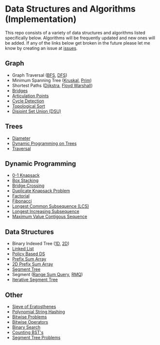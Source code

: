 # Data Structures and Algorithms (Implementation)

This repo consists of a variety of data structures and algorithms listed
specifically below. Algorithms will be frequently updated and new ones will be added. If any of the links below get broken in the future please let me know by creating an issue at [issues](https://github.com/sjay05/data_structures_and_algorithms/issues).

## Graph
* Graph Traversal ([BFS](https://github.com/sjay05/data_structures_and_algorithms/blob/master/Algorithms/Graphs/bfs.cpp), [DFS](https://github.com/sjay05/data_structures_and_algorithms/blob/master/Algorithms/Graphs/dfs.cpp))
* Minimum Spanning Tree ([Kruskal](https://github.com/sjay05/data_structures_and_algorithms/blob/master/Algorithms/Graphs/kruskal_dsu.cpp), [Prim](https://github.com/sjay05/data_structures_and_algorithms/blob/master/Algorithms/Graphs/MST/prim.cpp))
* Shortest Paths ([Dijkstra](https://github.com/sjay05/data_structures_and_algorithms/blob/master/Algorithms/Graphs/shortest_paths/dijkstra.cpp), [Floyd Warshall](https://github.com/sjay05/data_structures_and_algorithms/blob/master/Algorithms/Graphs/shortest_paths/floydWarshall.cpp))
* [Bridges](https://github.com/sjay05/data_structures_and_algorithms/blob/master/Algorithms/Graphs/bridges.cpp)
* [Articulation Points](https://github.com/sjay05/data_structures_and_algorithms/blob/master/Algorithms/Graphs/articulation_points.cpp)
* [Cycle Detection](https://github.com/sjay05/data_structures_and_algorithms/blob/master/Algorithms/Graphs/cycle_detect.cpp)
* [Topological Sort](https://github.com/sjay05/data_structures_and_algorithms/blob/master/Algorithms/Graphs/topological.cpp)
* [Disjoint Set Union (DSU)](https://github.com/sjay05/data_structures_and_algorithms/blob/master/Algorithms/Graphs/DSU.cpp)

## Trees
* [Diameter](https://github.com/sjay05/data_structures_and_algorithms/blob/master/Algorithms/Graphs/trees/diameter.cpp)
* [Dynamic Programming on Trees](https://github.com/sjay05/data_structures_and_algorithms/tree/master/Algorithms/Graphs/trees/dp-1)
* [Traversal](https://github.com/sjay05/data_structures_and_algorithms/blob/master/Algorithms/Graphs/trees/traversal.cpp)

## Dynamic Programming
* [0-1 Knapsack](https://github.com/sjay05/data_structures_and_algorithms/blob/master/Algorithms/DP/0-1_knapsack.cpp)
* [Box Stacking](https://github.com/sjay05/data_structures_and_algorithms/blob/master/Algorithms/DP/box_stacking.py)
* [Bridge Crossing](https://github.com/sjay05/data_structures_and_algorithms/blob/master/Algorithms/DP/bridge_crossing.cpp)
* [Duplicate Knapsack Problem](https://github.com/sjay05/data_structures_and_algorithms/blob/master/Algorithms/DP/dup_knapsack.cpp)
* [Factorial](https://github.com/sjay05/data_structures_and_algorithms/blob/master/Algorithms/DP/fact.cpp)
* [Fibonacci](https://github.com/sjay05/data_structures_and_algorithms/blob/master/Algorithms/DP/fib.cpp)
* [Longest Common Subsequence (LCS)](https://github.com/sjay05/data_structures_and_algorithms/blob/master/Algorithms/DP/lcs.cpp)
* [Longest Increasing Subsequence](https://github.com/sjay05/data_structures_and_algorithms/blob/master/Algorithms/DP/lis.cpp)
* [Maximum Value Contigous Sequence](https://github.com/sjay05/data_structures_and_algorithms/blob/master/Algorithms/DP/maxSum.cpp)

## Data Structures
* Binary Indexed Tree ([1D](https://github.com/sjay05/data_structures_and_algorithms/blob/master/Data_Structures/BIT/1D.cpp), [2D](https://github.com/sjay05/data_structures_and_algorithms/blob/master/Data_Structures/BIT/2D.cpp))
* [Linked List](https://github.com/sjay05/data_structures_and_algorithms/blob/master/Data_Structures/linked_list/linked_list.cpp)
* [Policy Based DS](https://github.com/sjay05/data_structures_and_algorithms/blob/master/Data_Structures/policy_ds/ord_set.cpp)
* [Prefix Sum Array](https://github.com/sjay05/data_structures_and_algorithms/blob/master/Data_Structures/psa.cpp)
* [2D Prefix Sum Array](https://github.com/sjay05/data_structures_and_algorithms/blob/master/Data_Structures/2dpsa.cpp)
* [Segment Tree](https://github.com/sjay05/data_structures_and_algorithms/blob/master/Data_Structures/segment_tree/seg.cpp)
* Segment ([Range Sum Query](https://github.com/sjay05/data_structures_and_algorithms/blob/master/Data_Structures/segmentree/regular_seg.cpp), [RMQ](https://github.com/sjay05/data_structures_and_algorithms/blob/master/Data_Structures/segmentree/seg_rmq.cpp))
* [Iterative Segment Tree](https://github.com/sjay05/data_structures_and_algorithms/blob/master/Data_Structures/segmentree/iterative_seg.cpp)

## Other
* [Sieve of Eratosthenes](https://github.com/sjay05/data_structures_and_algorithms/blob/master/Algorithms/Math/Algebra/sieve.cpp)
* [Polynomial String Hashing](https://github.com/sjay05/data_structures_and_algorithms/blob/master/Algorithms/Strings/hash.cpp)
* [Bitwise Problems](https://github.com/sjay05/data_structures_and_algorithms/tree/master/Algorithms/bin_operators/applications)
* [Bitwise Operators](https://github.com/sjay05/data_structures_and_algorithms/tree/master/Algorithms/bin_operators/def)
* [Binary Search](https://github.com/sjay05/data_structures_and_algorithms/blob/master/Algorithms/Sorting_searching/binary_search.cpp)
* [Counting BST's](https://github.com/sjay05/data_structures_and_algorithms/blob/master/Algorithms/Recursion/count_BST.cpp)
* [Segment Tree Problems](https://github.com/sjay05/data_structures_and_algorithms/tree/master/Data_Structures/seg_tree_probs)
